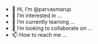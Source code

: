- 👋 Hi, I’m @parvasmarup
- 👀 I’m interested in ...
- 🌱 I’m currently learning ...
- 💞️ I’m looking to collaborate on ...
- 📫 How to reach me ...

<!---
parvasmarup/parvasmarup is a ✨ special ✨ repository because its `README.md` (this file) appears on your GitHub profile.
You can click the Preview link to take a look at your changes.
--->
